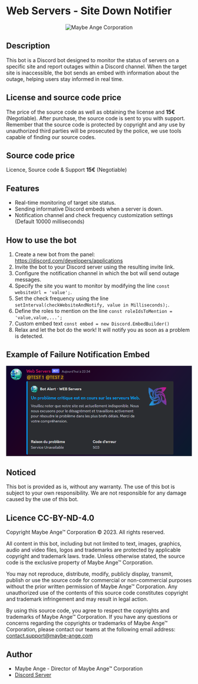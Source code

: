 # Web Servers - Site Down Notifier

<div align="center">
  <img src="https://cdn.discordapp.com/app-icons/1121550072782540800/727818f8f63e57b71e8fe5af8670444e.png?size=256" alt="Maybe Ange Corporation">
</div>

## Description
This bot is a Discord bot designed to monitor the status of servers on a specific site and report outages within a Discord channel. When the target site is inaccessible, the bot sends an embed with information about the outage, helping users stay informed in real time.


## License and source code price
The price of the source code as well as obtaining the license and <span>**15€**</span> (Negotiable).
After purchase, the source code is sent to you with support.
Remember that the source code is protected by copyright and any use by unauthorized third parties will be prosecuted by the police, we use tools capable of finding our source codes.


## Source code price
Licence, Source code & Support <span>**15€**</span> (Negotiable)


## Features
- Real-time monitoring of target site status.
- Sending informative Discord embeds when a server is down.
- Notification channel and check frequency customization settings (Default 10000 milliseconds)

  
## How to use the bot

1. Create a new bot from the panel: https://discord.com/developers/applications
2. Invite the bot to your Discord server using the resulting invite link.
3. Configure the notification channel in which the bot will send outage messages.
4. Specify the site you want to monitor by modifying the line `const websiteUrl = 'value';`.
5. Set the check frequency using the line `setInterval(checkWebsiteAndNotify, value in Milliseconds);`.
6. Define the roles to mention on the line `const roleIdsToMention = 'value,value,...';`
7. Custom embed text `const embed = new Discord.EmbedBuilder()`
8. Relax and let the bot do the work! It will notify you as soon as a problem is detected.

## Example of Failure Notification Embed
![Example of Failure Notification Embed](https://github.com/MaybeAnge/Images/blob/main/Web%20Servers.png)

## Noticed
This bot is provided as is, without any warranty. The use of this bot is subject to your own responsibility. We are not responsible for any damage caused by the use of this bot.

## Licence CC-BY-ND-4.0
Copyright Maybe Ange™ Corporation © 2023. All rights reserved.

All content in this bot, including but not limited to text, images, graphics, audio and video files, logos and trademarks are protected by applicable copyright and trademark laws. trade. Unless otherwise stated, the source code is the exclusive property of Maybe Ange™ Corporation.

You may not reproduce, distribute, modify, publicly display, transmit, publish or use the source code for commercial or non-commercial purposes without the prior written permission of Maybe Ange™ Corporation. Any unauthorized use of the contents of this source code constitutes copyright and trademark infringement and may result in legal action.

By using this source code, you agree to respect the copyrights and trademarks of Maybe Ange™ Corporation. If you have any questions or concerns regarding the copyrights or trademarks of Maybe Ange™ Corporation, please contact our teams at the following email address: contact.support@maybe-ange.com

## Author
- Maybe Ange - Director of Maybe Ange™ Corporation
- [Discord Server](https://discord.gg/maybe-ange)
